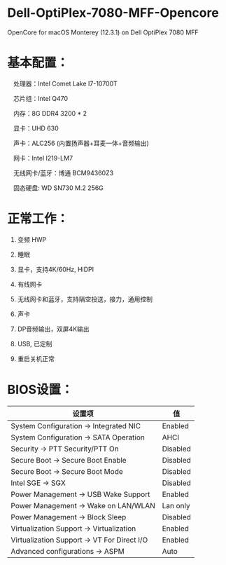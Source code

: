 # Dell-OptiPlex-7080-MFF-Opencore
OpenCore for macOS Monterey (12.3.1) on Dell OptiPlex 7080 MFF

# 基本配置：

&ensp;&ensp;处理器：Intel Comet Lake I7-10700T

&ensp;&ensp;芯片组：Intel Q470

&ensp;&ensp;内存：8G DDR4 3200 * 2

&ensp;&ensp;显卡：UHD 630

&ensp;&ensp;声卡：ALC256 (内置扬声器+耳麦一体+音频输出)

&ensp;&ensp;网卡：Intel I219-LM7

&ensp;&ensp;无线网卡/蓝牙：博通 BCM94360Z3

&ensp;&ensp;固态硬盘:  WD SN730 M.2 256G

# 正常工作：

1. 变频 HWP

2. 睡眠

3. 显卡，支持4K/60Hz, HiDPI

4. 有线网卡

5. 无线网卡和蓝牙，支持隔空投送，接力，通用控制

6. 声卡

7. DP音频输出，双屏4K输出

8. USB, 已定制

9. 重启关机正常

# BIOS设置：

| 设置项     | 值 |
| ----------- | ----------- |
| System Configuration → Integrated NIC      | Enabled       |
| System Configuration → SATA Operation   | AHCI        |
| Security → PTT Security/PTT On     | Disabled       |
| Secure Boot → Secure Boot Enable   | Disabled        |
| Secure Boot → Secure Boot Mode      | Disabled       |
| Intel SGE → SGX   | Disabled        |
| Power Management → USB Wake Support      | Enabled       |
| Power Management → Wake on LAN/WLAN   | Lan only        |
| Power Management → Block Sleep      | Disabled       |
| Virtualization Support → Virtualization   | Enabled        |
| Virtualization Support → VT For Direct I/O      | Enabled       |
| Advanced configurations → ASPM   | Auto        |
